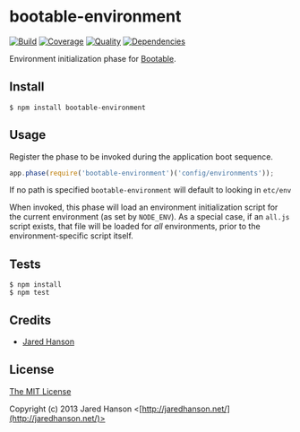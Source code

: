 # bootable-environment

[![Build](https://travis-ci.org/jaredhanson/bootable-environment.png)](https://travis-ci.org/jaredhanson/bootable-environment)
[![Coverage](https://coveralls.io/repos/jaredhanson/bootable-environment/badge.png)](https://coveralls.io/r/jaredhanson/bootable-environment)
[![Quality](https://codeclimate.com/github/jaredhanson/bootable-environment.png)](https://codeclimate.com/github/jaredhanson/bootable-environment)
[![Dependencies](https://david-dm.org/jaredhanson/bootable-environment.png)](https://david-dm.org/jaredhanson/bootable-environment)

Environment initialization phase for [Bootable](https://github.com/jaredhanson/bootable).

## Install

    $ npm install bootable-environment

## Usage

Register the phase to be invoked during the application boot sequence.

```javascript
app.phase(require('bootable-environment')('config/environments'));
```

If no path is specified `bootable-environment` will default to looking in `etc/env`

When invoked, this phase will load an environment initialization script for the
current environment (as set by `NODE_ENV`).  As a special case, if an `all.js`
script exists, that file will be loaded for *all* environments, prior to the
environment-specific script itself.

## Tests

    $ npm install
    $ npm test

## Credits

  - [Jared Hanson](http://github.com/jaredhanson)

## License

[The MIT License](http://opensource.org/licenses/MIT)

Copyright (c) 2013 Jared Hanson <[http://jaredhanson.net/](http://jaredhanson.net/)>
